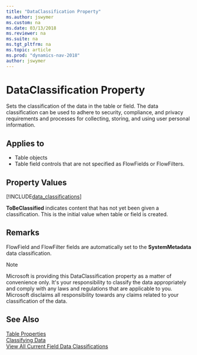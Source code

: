 ```yaml
---
title: "DataClassification Property"
ms.author: jswymer
ms.custom: na
ms.date: 03/13/2018
ms.reviewer: na
ms.suite: na
ms.tgt_pltfrm: na
ms.topic: article
ms.prod: "dynamics-nav-2018"
author: jswymer
---
```


# DataClassification Property
Sets the classification of the data in the table or field. The data classification can be used to adhere to security, compliance, and privacy requirements and processes for collecting, storing, and using user personal information.  

## Applies to  

-   Table objects
-   Table field controls that are not specified as FlowFields or FlowFilters.

## Property Values

[!INCLUDE[data_classifications](includes/data_classifications.md)]

**ToBeClassified** indicates content that has not yet been given a classification. This is the initial value when table or field is created.

<!--

|Value|Description|Example|
|-----|-----------|-------|
|ToBeClassified|Content that has not yet been given a classification. This is the initial value when table or field is created.||
|CustomerContent|Content directly provided/created by admins and users.|<ul><li>Customer generated BLOB or structured storage data</li><li>Customer-owned/provided secrets (passwords, certificates, encryption keys, storage keys)</li></ul>|
|EndUserIdentifiableInformation|(EUII) Data that identifies or could be used to identify the user of a Microsoft service. EUII does not contain Customer content.|<ul><li>User name or display name (DOMAIN\UserName)</li><li>User principle name (name@company.com)</li><li>User-specific IP address</li></ul>|
|AccountData|Customer billing information and payment instrument information, including administrator contact information, such as tenant administrator’s name, address, or phone number.|<ul><li>Tenant administrator contact information (for example, tenant administrator’s name, address, e-mail address, phone number)</li><li>Customer’s provisioning information</li></ul>|  
|EndUsePseudonymousIdentifiers|EUPI) An identifier created by Microsoft tied to the user of a Microsoft service. When EUPI is combined with other information, such as a mapping table, it identifies the end user. EUPI does not contain information uploaded or created by the customer (Customer content or EUII)|<ul><li>User GUIDs, PUIDs, or SIDs</li><li>Session IDs</li></ul>|
|OrganizationIdentifiableInformation|(OII) Data that can be used to identify a tenant, generally config or usage data. This data is not linkable to a user and does not contain Customer content.|<ul><li>Tenant ID (non-GUID)</li><li>Domain name in e-mail address (xxx@contoso.com) or other tenant-specific domain information</li></ul>|
|SystemMetadata|Data generated while running the service or program that is not linkable to a user or tenant. |<ul><li>Database table names, database column names, entity names</li></ul>|

-->

## Remarks  
FlowField and FlowFilter fields are automatically set to the **SystemMetadata** data classification.  

>[!NOTE]
> Microsoft is providing this DataClassification property as a matter of convenience only. It's your responsibility to classify the data appropriately and comply with any laws and regulations that are applicable to you. Microsoft disclaims all responsibility towards any claims related to your classification of the data.  

## See Also
[Table Properties](table-properties.md)  
[Classifying Data](classifying-data.md)  
[View All Current Field Data Classifications](classifying-data.md#ViewDataClassifications)  

